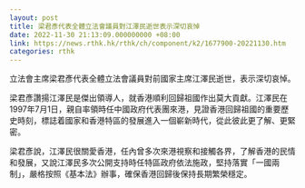 ```yaml
---
layout: post
title: 梁君彥代表全體立法會議員對江澤民逝世表示深切哀悼
date: 2022-11-30 21:13:09.000000000 +08:00
link: https://news.rthk.hk/rthk/ch/component/k2/1677900-20221130.htm
categories: rthk
---
```


立法會主席梁君彥代表全體立法會議員對前國家主席江澤民逝世，表示深切哀悼。

梁君彥讚揚江澤民是傑出領導人，就香港順利回歸祖國作出莫大貢獻。江澤民在1997年7月1日，親自率領時任中國政府代表團來港，見證香港回歸祖國的重要歷史時刻，標誌着國家和香港特區的發展進入一個嶄新時代，從此彼此更了解、更緊密。

梁君彥說，江澤民很關愛香港，任內曾多次來港視察和接觸各界，了解香港的民情和發展，又說江澤民多次公開支持時任特區政府依法施政，堅持落實「一國兩制」，嚴格按照《基本法》辦事，確保香港回歸後保持長期繁榮穩定。
